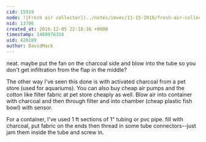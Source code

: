 ```yaml
---
cid: 15919
node: ![Fresh air collector](../notes/imvec/11-15-2016/fresh-air-collector)
nid: 13706
created_at: 2016-12-05 22:18:36 +0000
timestamp: 1480976316
uid: 420189
author: DavidMack
---
```


neat.  maybe put the fan on the charcoal side and blow into the tube so you don't get infiltration from the flap in the middle?

The other way I've seen this done is with activated charcoal from a pet store (used for aquariums).   You can also buy cheap air pumps and the cotton like filter fabric at pet store cheaply as well.  Blow air into container with charcoal and then through filter and into chamber (cheap plastic fish bowl) with sensor.  

For a container, I've used 1 ft sections of 1" tubing or pvc pipe.  fill with charcoal, put fabric on the ends then thread in some tube connectors--just jam them inside the tube and screw in.